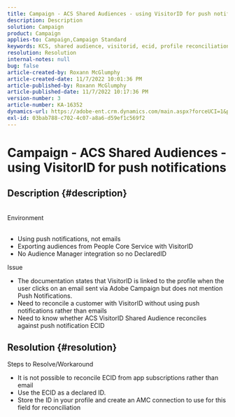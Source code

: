 ```yaml
---
title: Campaign - ACS Shared Audiences - using VisitorID for push notifications
description: Description
solution: Campaign
product: Campaign
applies-to: Campaign,Campaign Standard
keywords: KCS, shared audience, visitorid, ecid, profile reconciliation, push notifications
resolution: Resolution
internal-notes: null
bug: false
article-created-by: Roxann McGlumphy
article-created-date: 11/7/2022 10:01:36 PM
article-published-by: Roxann McGlumphy
article-published-date: 11/7/2022 10:17:36 PM
version-number: 3
article-number: KA-16352
dynamics-url: https://adobe-ent.crm.dynamics.com/main.aspx?forceUCI=1&pagetype=entityrecord&etn=knowledgearticle&id=e453fbbe-e75e-ed11-9561-6045bd006704
exl-id: 03bab788-c702-4c07-a8a6-d59ef1c569f2
---
```

# Campaign - ACS Shared Audiences - using VisitorID for push notifications

## Description {#description}

<br>Environment<br><br>
- Using push notifications, not emails
- Exporting audiences from People Core Service with VisitorID
- No Audience Manager integration so no DeclaredID

Issue
- The documentation states that VisitorID is linked to the profile when the user clicks on an email sent via Adobe Campaign but does not mention Push Notifications.
- Need to reconcile a customer with VisitorID without using push notifications rather than emails
- Need to know whether ACS VisitorID Shared Audience reconciles against push notification ECID







## Resolution {#resolution}


Steps to Resolve/Workaround

- It is not possible to reconcile ECID from app subscriptions rather than email
- Use the ECID as a declared ID.
- Store the ID in your profile and create an AMC connection to use for this field for reconciliation
